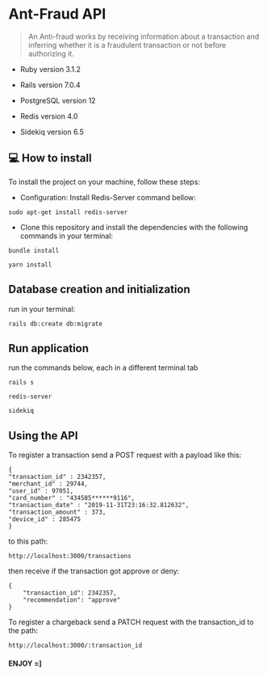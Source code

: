 
# Ant-Fraud API

> An Anti-fraud works by receiving information about a transaction and inferring whether it is a fraudulent transaction or not before authorizing it.


* Ruby version
  3.1.2

* Rails version
  7.0.4

* PostgreSQL version
  12

* Redis version
  4.0

* Sidekiq version
  6.5


## 💻 How to install

To install the project on your machine, follow these steps:

* Configuration:
  Install Redis-Server command bellow:
```
sudo apt-get install redis-server
```


* Clone this repository and install the dependencies with the following commands in your terminal:
```
bundle install
```
```
yarn install
```
## Database creation and initialization

run in your terminal:
```
rails db:create db:migrate
```

## Run application

run the commands below, each in a different terminal tab
```
rails s
```
```
redis-server
```
```
sidekiq
```

## Using the API

To register a transaction send a POST request with a payload like this:
```
{
"transaction_id" : 2342357,
"merchant_id" : 29744,
"user_id" : 97051,
"card_number" : "434505******9116",
"transaction_date" : "2019-11-31T23:16:32.812632",
"transaction_amount" : 373,
"device_id" : 285475
}
```

to this path:
```
http://localhost:3000/transactions
```

then receive if the transaction got approve or deny:
```
{
    "transaction_id": 2342357,
    "recommendation": "approve"
}
```

To register a chargeback send a PATCH request with the transaction_id to the path:
```
http://localhost:3000/:transaction_id
```



#### ENJOY =]
